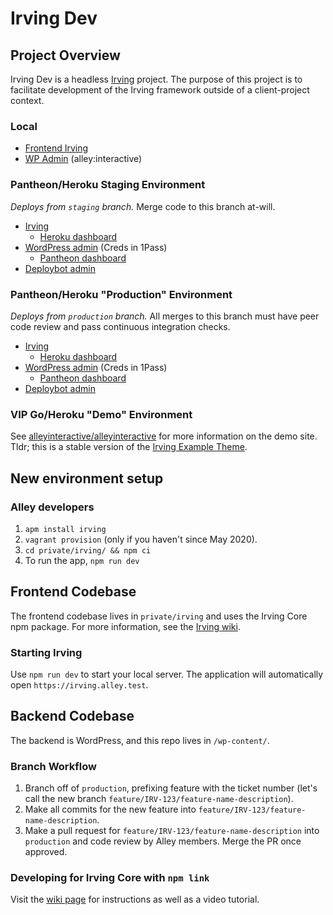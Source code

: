 # Irving Dev

## Project Overview

Irving Dev is a headless [Irving](https://github.com/alleyinteractive/irving) project. The purpose of this project is to facilitate development of the Irving framework outside of a client-project context.

### Local

- [Frontend Irving](https://irving.alley.test)
- [WP Admin](https://irving-dev.alley.test/wp-admin/) (alley:interactive)

### Pantheon/Heroku Staging Environment

_Deploys from `staging` branch._ Merge code to this branch at-will.

- [Irving](https://irving-staging.alleydev.com/)
  - [Heroku dashboard](https://dashboard.heroku.com/apps/irving-staging)
- [WordPress admin](https://staging-irving.alleydev.com/wp-admin/) (Creds in 1Pass)
  - [Pantheon dashboard](https://dashboard.pantheon.io/sites/a09a2cd1-6f16-4dc0-b0ec-5befb350af6f#staging/deploys)
- [Deploybot admin](https://alleyinteractive.deploybot.com/121799--IRV-Irving-Dev)

### Pantheon/Heroku "Production" Environment

_Deploys from `production` branch._ All merges to this branch must have peer code review and pass continuous integration checks.

- [Irving](https://irving-production.alleydev.com/)
  - [Heroku dashboard](https://dashboard.heroku.com/apps/irving-production)
- [WordPress admin](https://live-irving.alleydev.com/wp-admin/) (Creds in 1Pass)
  - [Pantheon dashboard](https://dashboard.pantheon.io/sites/a09a2cd1-6f16-4dc0-b0ec-5befb350af6f#live/deploys)
- [Deploybot admin](https://alleyinteractive.deploybot.com/121799--IRV-Irving-Dev)

### VIP Go/Heroku "Demo" Environment
See [alleyinteractive/alleyinteractive](https://github.com/alleyinteractive/alleyinteractive#irving-demo) for more information on the demo site. Tldr; this is a stable version of the [Irving Example Theme](https://github.com/alleyinteractive/irving-example-theme).

## New environment setup

### Alley developers

1. `apm install irving`
1. `vagrant provision` (only if you haven't since May 2020).
1. `cd private/irving/ && npm ci`
1. To run the app, `npm run dev`

## Frontend Codebase

The frontend codebase lives in `private/irving` and uses the Irving Core npm package. For more information, see the [Irving wiki](https://github.com/alleyinteractive/irving/wiki).

### Starting Irving

Use `npm run dev` to start your local server. The application will automatically open `https://irving.alley.test`.

## Backend Codebase

The backend is WordPress, and this repo lives in `/wp-content/`.

### Branch Workflow

1. Branch off of `production`, prefixing feature with the ticket number (let's call the new branch `feature/IRV-123/feature-name-description`).
1. Make all commits for the new feature into `feature/IRV-123/feature-name-description`.
1. Make a pull request for `feature/IRV-123/feature-name-description` into `production` and code review by Alley members. Merge the PR once approved.

### Developing for Irving Core with `npm link`
Visit the [wiki page](https://github.com/alleyinteractive/irving-dev/wiki/Developing-for-Irving-Core-with-npm-link) for instructions as well as a video tutorial.
